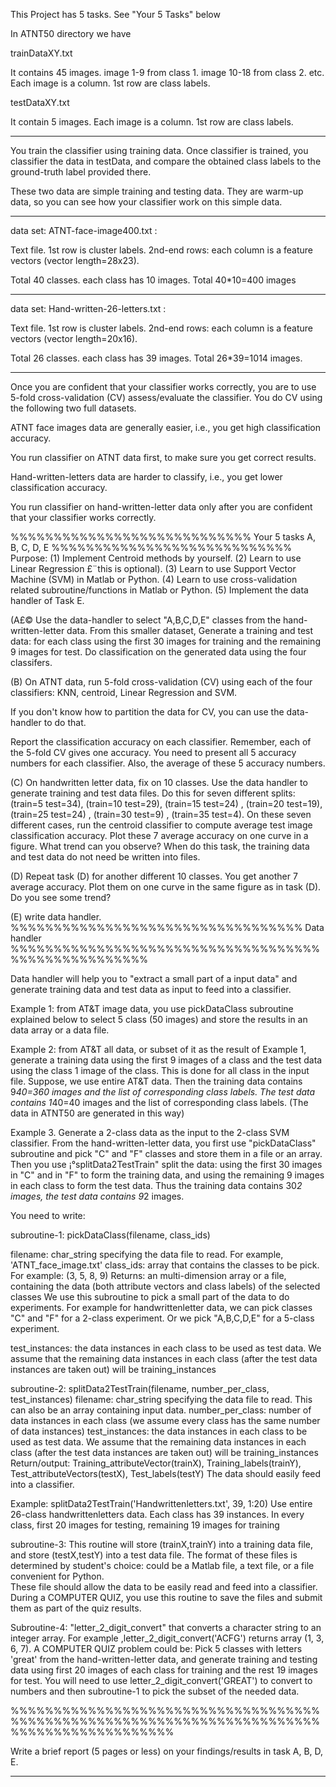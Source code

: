 
This Project has 5 tasks. See "Your 5 Tasks" below

In ATNT50 directory we have

trainDataXY.txt   

It contains 45 images. image 1-9 from class 1. image 10-18 from class 2. etc.
Each image is a column. 1st row are class labels.

testDataXY.txt     

It contain 5 images. 
Each image is a column. 1st row are class labels.

------------------------------------------------------------------------------------
You train the classifier using training data. Once classifier is trained,
you classifier the data in testData, and compare the obtained class labels 
to the ground-truth label provided there. 

These two data are simple training and testing data.
They are warm-up data, so you can see how your classifier work on this simple data. 

-------------------------------------------------------------------------------------


data set: ATNT-face-image400.txt  :

Text file. 
1st row is cluster labels. 
2nd-end rows: each column is a feature vectors (vector length=28x23).

Total 40 classes. each class has 10 images. Total 40*10=400 images

----------------------------------------------------------------------------------------

data set: Hand-written-26-letters.txt :

Text file. 
1st row is cluster labels. 
2nd-end rows: each column is a feature vectors (vector length=20x16).

Total 26 classes. each class has 39 images. Total 26*39=1014 images.


-------------------------------------------------------------------------------------
Once you are confident that your classifier works correctly,
you are to use 5-fold cross-validation (CV) assess/evaluate the classifier.
You do CV using the following two full datasets.

ATNT face images data are generally easier, i.e., you get high classification accuracy.

You run classifier on ATNT data first, to make sure you get correct results.

Hand-written-letters data are harder to classify, i.e., you get lower classification accuracy.

You run classifier on hand-written-letter data only after you are confident 
that your classifier works correctly.

%%%%%%%%%%%%%%%%%%%%%%%%%%%%    Your 5 tasks A, B, C, D, E  %%%%%%%%%%%%%%%%%%%%%%%%%%%%
Purpose:
(1)  Implement Centroid methods by yourself.
(2)  Learn to use Linear Regression £¨this is optional).
(3) Learn to use Support Vector Machine (SVM) in Matlab or Python.
(4) Learn to use cross-validation related subroutine/functions in Matlab or Python.
(5) Implement the data handler of Task E.



(A£©
Use the data-handler to select "A,B,C,D,E" classes from the hand-written-letter data. 
From this smaller dataset, Generate a training and test data: for each class
using the first 30 images for training and the remaining 9 images for test.
Do classification on the generated data using the four classifers.


(B)
On ATNT data, run 5-fold cross-validation (CV) using  each of the 
four classifiers: KNN, centroid, Linear Regression and SVM.

If you don't know how to partition the data for CV, you can use the data-handler to do that.


Report the classification accuracy on each classifier.
Remember, each of the 5-fold CV gives one accuracy. You need to present all 5 accuracy numbers
for each classifier. Also, the average of these 5 accuracy numbers.



(C) On handwritten letter data, fix on 10 classes. Use the data handler to generate training and test data files.
    Do this for seven different splits:  (train=5 test=34), (train=10 test=29),  (train=15 test=24) , 
       (train=20 test=19), (train=25 test=24) , (train=30 test=9) ,  (train=35 test=4). 
    On these seven different cases, run the centroid classifier to compute average test image classification
    accuracy. Plot these 7 average accuracy on one curve in a figure. What trend can you observe?
    When do this task, the training data and test data do not need be written into files.


(D) Repeat task (D) for another different 10 classes.  You get another 7 average accuracy. 
    Plot them on one curve in the same figure as in task (D). Do you see some trend?

(E) write data handler.
%%%%%%%%%%%%%%%%%%%%%%%%%%%%%%%%%%   Data handler  %%%%%%%%%%%%%%%%%%%%%%%%%%%%%%%%%%%%%%%%%%%%%%%%%%%%

Data handler will help you to "extract a small part of a input data" and
generate training data and test data as input to feed into a classifier.


Example 1: from AT&T image data, you use pickDataClass subroutine explained below
to select 5 class (50 images) and store the results in an data array or a data file.

Example 2: from AT&T all data, or subset of it as the result of Example 1, generate a 
training data using the first 9 images of a class and the test data using the class 1 image of the class. 
This is done for all class in the input file. Suppose, we use entire AT&T data. Then the training data contains 
9*40=360 images and the list of corresponding class labels. The test data contains 1*40=40 images
and the list of corresponding class labels.
(The data in ATNT50 are generated in this way)

Example 3. Generate a 2-class data as the input to the 2-class SVM classifier.
  From the hand-written-letter data, you first use "pickDataClass" subroutine and pick 
  "C" and "F" classes and store them in a file or an array.
  Then you use ¡°splitData2TestTrain" split the data: using the first 30 images in "C" and in "F" 
  to form the training data, and using the remaining 9 images in each class to form the 
  test data. Thus the training data contains 30*2 images, the test data contains 9*2 images.

You need to write:

subroutine-1: pickDataClass(filename, class_ids)
 
  filename: char_string specifying the data file to read. For example, 'ATNT_face_image.txt'
  class_ids:  array that contains the classes to be pick. For example: (3, 5, 8, 9)
  Returns: an multi-dimension array or a file, containing the data (both attribute vectors and class labels) 
           of the selected classes
  We use this subroutine to pick a small part of the data to do experiments. For example for handwrittenletter data,
  we can pick classes "C" and "F" for a 2-class experiment. Or we pick "A,B,C,D,E" for a 5-class experiment. 


  test_instances: the data instances in each class to be used as test data.
  We assume that the remaining data instances in each class (after the test data instances are taken out) will be
  training_instances


subroutine-2: splitData2TestTrain(filename, number_per_class,  test_instances)
  filename: char_string specifying the data file to read. This can also be an array containing input data.
  number_per_class: number of data instances in each class (we assume every class has the same number of data instances)
  test_instances: the data instances in each class to be used as test data.
                  We assume that the remaining data instances in each class (after the test data instances are taken out) 
                  will be training_instances 
  Return/output: Training_attributeVector(trainX), Training_labels(trainY), Test_attributeVectors(testX), Test_labels(testY)
  The data should easily feed into a classifier.

  Example: splitData2TestTrain('Handwrittenletters.txt', 39, 1:20) 
           Use entire 26-class handwrittenletters data. Each class has 39 instances.
           In every class, first 20 images for testing, remaining 19 images for training

subroutine-3:
   This routine will store (trainX,trainY) into a training data file, 
   and store (testX,testY) into a test data file. The format of these files is determined by 
   student's choice: could be a Matlab file, a text file, or a file convenient for Python.  
   These file should allow the data to be easily read and feed into a classifier.
   During a COMPUTER QUIZ, you use this routine to save the files and submit them as part of the quiz results.


Subroutine-4: "letter_2_digit_convert" that converts a character string to an integer array. 
   For example ,letter_2_digit_convert('ACFG') returns array (1, 3, 6, 7). 
   A COMPUTER QUIZ problem could be: Pick 5 classes with letters 'great' from the hand-written-letter data, and 
     generate training and testing data using first 20 images of each class for training and the rest 19 images for test.
     You will need to use  letter_2_digit_convert('GREAT') to convert to numbers and then subroutine-1 to pick the subset
     of the needed data.

%%%%%%%%%%%%%%%%%%%%%%%%%%%%%%%%%%%%%%%%%%%%%%%%%%%%%%%%%%%%%%%%%%%%%%%%%%%%%%%%%%%%%%%%%%%


Write a brief report (5 pages or less) on your findings/results in task A, B, D, E.

-------------------------------------------------------------------------------



